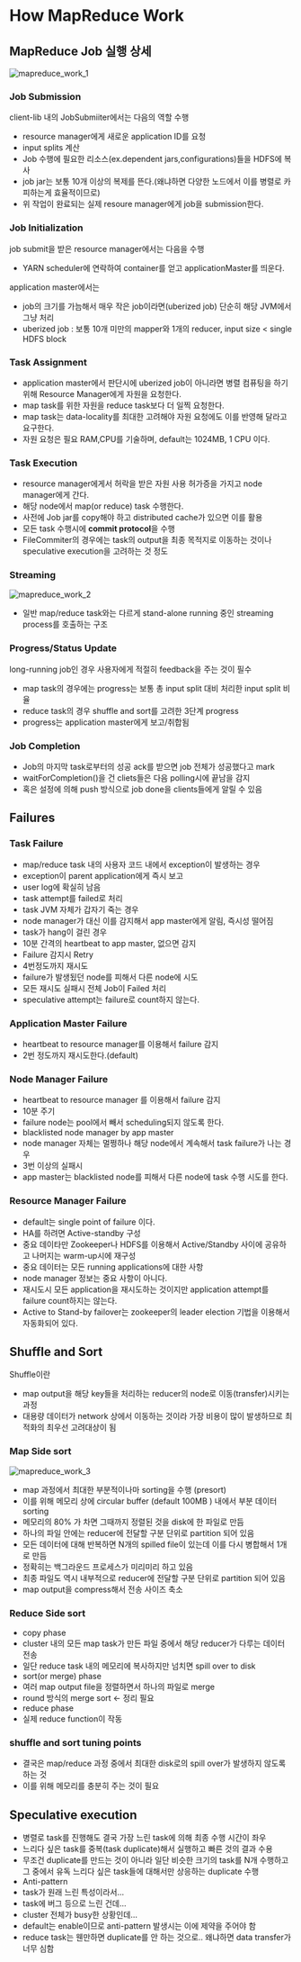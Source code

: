 # How MapReduce Work

## MapReduce Job 실행 상세

![mapreduce_work_1](https://github.com/hoondori/TIL/blob/master/images/mapreduce_work_1.png)


### Job Submission

client-lib 내의 JobSubmiiter에서는 다음의 역할 수행

* resource manager에게 새로운 application ID를 요청
* input splits 계산
* Job 수행에 필요한 리소스(ex.dependent jars,configurations)들을 HDFS에 복사
 * job jar는 보통 10개 이상의 복제를 뜬다.(왜냐하면 다양한 노드에서 이를 병렬로 카피하는게 효율적이므로)
* 위 작업이 완료되는 실제 resoure manager에게 job을 submission한다.

### Job Initialization

job submit을 받은 resource manager에서는 다음을 수행

* YARN scheduler에 연락하여 container를 얻고 applicationMaster를 띄운다.

application master에서는

* job의 크기를 가늠해서 매우 작은 job이라면(uberized job) 단순히 해당 JVM에서 그냥 처리
 * uberized job : 보통 10개 미만의 mapper와 1개의 reducer, input size < single HDFS block

### Task Assignment
* application master에서 판단시에 uberized job이 아니라면 병렬 컴퓨팅을 하기 위해 Resource Manager에게 자원을 요청한다.
* map task를 위한 자원을 reduce task보다 더 일찍 요청한다.
* map task는 data-locality를 최대한 고려해야 자원 요청에도 이를 반영해 달라고 요구한다.
* 자원 요청은 필요 RAM,CPU를 기술하며, default는 1024MB, 1 CPU 이다.

### Task Execution
* resource manager에게서 허락을 받은 자원 사용 허가증을 가지고 node manager에게 간다.
* 해당 node에서 map(or reduce) task 수행한다.
* 사전에 Job jar를 copy해야 하고 distributed cache가 있으면 이를 활용
* 모든 task 수행시에 **commit protocol**을 수행
 * FileCommiter의 경우에는 task의 output을 최종 목적지로 이동하는 것이나 speculative execution을 고려하는 것 정도

### Streaming

![mapreduce_work_2](https://github.com/hoondori/TIL/blob/master/images/mapreduce_work_2.png)


* 일반 map/reduce task와는 다르게 stand-alone running 중인 streaming process를 호출하는 구조


### Progress/Status Update

long-running job인 경우 사용자에게 적절히 feedback을 주는 것이 필수

* map task의 경우에는 progress는 보통 총 input split 대비 처리한 input split 비율
* reduce task의 경우 shuffle and sort를 고려한 3단계 progress
* progress는 application master에게 보고/취합됨

### Job Completion
* Job의 마지막 task로부터의 성공 ack를 받으면 job 전체가 성공했다고 mark
* waitForCompletion()을 건 cliets들은 다음 polling시에 끝남을 감지
* 혹은 설정에 의해 push 방식으로 job done을 clients들에게 알릴 수 있음


## Failures

### Task Failure

* map/reduce task 내의 사용자 코드 내에서 exception이 발생하는 경우
 * exception이 parent application에게 즉시 보고
 * user log에 확실히 남음
 * task attempt를 failed로 처리
* task JVM 자체가 갑자기 죽는 경우
 * node manager가 대신 이를 감지해서 app master에게 알림, 즉시성 떨어짐
* task가 hang이 걸린 경우
 * 10분 간격의 heartbeat to app master, 없으면 감지
* Failure 감지시 Retry
 * 4번정도까지 재시도
 * failure가 발생됬던 node를 피해서 다른 node에 시도
 * 모든 재시도 실패시 전체 Job이 Failed 처리
* speculative attempt는 failure로 count하지 않는다.

### Application Master Failure

* heartbeat to resource manager를 이용해서 failure 감지
* 2번 정도까지 재시도한다.(default)

### Node Manager Failure

* heartbeat to resource manager 를 이용해서 failure 감지
* 10분 주기
* failure node는 pool에서 빼서 scheduling되지 않도록 한다.
* blacklisted node manager by app master
 * node manager 자체는 멀쩡하나 해당 node에서 계속해서 task failure가 나는 경우
 * 3번 이상의 실패시
 * app master는 blacklisted node를 피해서 다른 node에 task 수행 시도를 한다.

### Resource Manager Failure

* default는 single point of failure 이다.
* HA를 하려면 Active-standby 구성
* 중요 데이타만 Zookeeper나 HDFS를 이용해서 Active/Standby 사이에 공유하고 나머지는 warm-up시에 재구성
 * 중요 데이터는 모든 running applications에 대한 사항
 * node manager 정보는 중요 사항이 아니다.
* 재시도시 모든 application을 재시도하는 것이지만 application attempt를 failure count하지는 않는다.
* Active to Stand-by failover는 zookeeper의 leader election 기법을 이용해서 자동화되어 있다.

## Shuffle and Sort

Shuffle이란

* map output을 해당 key들을 처리하는 reducer의 node로 이동(transfer)시키는 과정
* 대용량 데이터가 network 상에서 이동하는 것이라 가장 비용이 많이 발생하므로 최적화의 최우선 고려대상이 됨

### Map Side sort

![mapreduce_work_3](https://github.com/hoondori/TIL/blob/master/images/mapreduce_work_3.png)

* map 과정에서 최대한 부분적이나마 sorting을 수행 (presort)
* 이를 위해 메모리 상에 circular buffer (default 100MB ) 내에서 부분 데이터 sorting
* 메모리의 80% 가 차면 그때까지 정렬된 것을 disk에 한 파일로 만듬
* 하나의 파일 안에는 reducer에 전달할 구분 단위로 partition 되어 있음
* 모든 데이터에 대해 반복하면 N개의 spilled file이 있는데 이를 다시 병합해서 1개로 만듬
 * 정확히는 백그라운드 프로세스가 미리미리 하고 있음
* 최종 파일도 역시 내부적으로 reducer에 전달할 구분 단위로 partition 되어 있음
* map output을 compress해서 전송 사이즈 축소

### Reduce Side sort

* copy phase
 * cluster 내의 모든 map task가 만든 파일 중에서 해당 reducer가 다루는 데이터 전송
 * 일단 reduce task 내의 메모리에 복사하지만 넘치면 spill over to disk
* sort(or merge) phase
 * 여러 map output file을 정렬하면서 하나의 파일로 merge
 * round 방식의 merge sort <- 정리 필요
* reduce phase
 * 실제 reduce function이 작동

### shuffle and sort tuning points

* 결국은 map/reduce 과정 중에서 최대한 disk로의 spill over가 발생하지 않도록 하는 것
* 이를 위해 메모리를 충분히 주는 것이 필요

## Speculative execution

* 병렬로 task를 진행해도 결국 가장 느린 task에 의해 최종 수행 시간이 좌우
* 느리다 싶은 task를 중복(task duplicate)해서 실행하고 빠른 것의 결과 수용
 * 무조건 duplicate를 만드는 것이 아니라 일단 비슷한 크기의 task를 N개 수행하고 그 중에서 유독 느리다 싶은 task들에 대해서만 상응하는 duplicate 수행
* Anti-pattern
 * task가 원래 느린 특성이라서...
 * task에 버그 등으로 느린 건데...
 * cluster 전체가 busy한 상황인데...
* default는 enable이므로 anti-pattern 발생시는 이에 제약을 주어야 함
* reduce task는 웬만하면 duplicate를 안 하는 것으로.. 왜냐하면 data transfer가 너무 심함
























 

